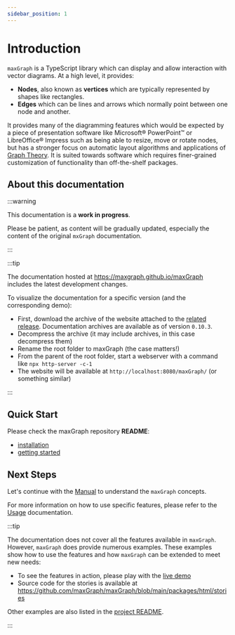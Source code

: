 ```yaml
---
sidebar_position: 1
---
```


# Introduction

[//]: # (extract of <rootdir>/README.md)
`maxGraph` is a TypeScript library which can display and allow interaction with vector diagrams. At a high level, it provides:
- **Nodes**, also known as **vertices** which are typically represented by shapes like rectangles.
- **Edges** which can be lines and arrows which normally point between one node and another.

It provides many of the diagramming features which would be expected by a piece of presentation software like Microsoft® PowerPoint™
or LibreOffice® Impress such as being able to resize, move or rotate nodes, but has a stronger focus on automatic layout
algorithms and applications of [Graph Theory](https://en.wikipedia.org/wiki/Graph_theory). It is suited towards software
which requires finer-grained customization of functionality than off-the-shelf packages.

[//]: # (END OF 'extract of <rootdir>/README.md')

## About this documentation

:::warning

This documentation is a **work in progress**.

Please be patient, as content will be gradually updated, especially the content of the original `mxGraph` documentation.

:::

:::tip

The documentation hosted at https://maxgraph.github.io/maxGraph includes the latest development changes.

To visualize the documentation for a specific version (and the corresponding demo):
- First, download the archive of the website attached to the [related release](https://github.com/maxGraph/maxGraph/releases). Documentation archives are available as of version `0.10.3`.
- Decompress the archive (it may include archives, in this case decompress them)
- Rename the root folder to maxGraph (the case matters!)
- From the parent of the root folder, start a webserver with a command like `npx http-server -c-1`
- The website will be available at `http://localhost:8080/maxGraph/` (or something similar) 

:::


## Quick Start

Please check the maxGraph repository **README**:
- [installation](https://github.com/maxGraph/maxGraph#install)
- [getting started](https://github.com/maxGraph/maxGraph#getting-started)


## Next Steps

Let's continue with the [Manual](./manual/index.md) to understand the `maxGraph` concepts.

For more information on how to use specific features, please refer to the [Usage](/docs/category/usage) documentation.

:::tip

The documentation does not cover all the features available in `maxGraph`. However, `maxGraph` does provide numerous examples. These examples show how to use the features and how `maxGraph` can be extended to meet new needs:
- To see the features in action, please play with the [live demo](https://maxgraph.github.io/maxGraph/demo/)
- Source code for the stories is available at https://github.com/maxGraph/maxGraph/blob/main/packages/html/stories

Other examples are also listed in the [project README](https://github.com/maxGraph/maxGraph/blob/main/README.md#examples).

:::
